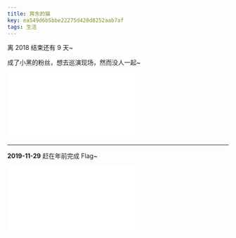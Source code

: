 ```yaml
---
title: 房东的猫
key: ea549d6b5bbe22275d428d8252aab7af
tags: 生活
---
```


离 2018 结束还有 9 天~

成了小黑的粉丝，想去巡演现场，然而没人一起~

<iframe src="//player.bilibili.com/player.html?aid=24310020&cid=40781012&page=1" scrolling="no" border="0" frameborder="no" framespacing="0" allowfullscreen="true"> </iframe>
<!--more-->

<hr>

**2019-11-29** 赶在年前完成 Flag~

<iframe src="//player.bilibili.com/player.html?aid=77706989&cid=132941597&page=1" scrolling="no" border="0" frameborder="no" framespacing="0" allowfullscreen="true"> </iframe>
